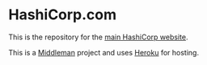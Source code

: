# HashiCorp.com

This is the repository for the [main HashiCorp website](http://www.hashicorp.com).

This is a [Middleman](http://middlemanapp.com) project and uses
[Heroku](http://heroku.com) for hosting.
